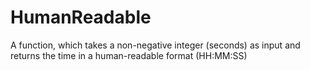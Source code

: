 # HumanReadable
A function, which takes a non-negative integer (seconds) as input and returns the time in a human-readable format (HH:MM:SS)
